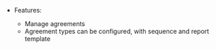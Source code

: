 - Features:

  - Manage agreements
  - Agreement types can be configured, with sequence and report template
